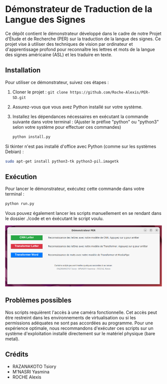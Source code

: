 # Démonstrateur de Traduction de la Langue des Signes

Ce dépôt contient le démonstrateur développé dans le cadre de notre Projet d'Étude et de Recherche (PER) sur la traduction de la langue des signes. Ce projet vise à utiliser des techniques de vision par ordinateur et d'apprentissage profond pour reconnaître les lettres et mots de la langue des signes américaine (ASL) et les traduire en texte.

## Installation

Pour utiliser ce démonstrateur, suivez ces étapes :

1. Cloner le projet : ```git clone https://github.com/Roche-Alexis/PER-SD.git ```
2. Assurez-vous que vous avez Python installé sur votre système.
3. Installez les dépendances nécessaires en exécutant la commande suivante dans votre terminal :
   (Ajuster le préfixe "python" ou "python3" selon votre système pour effectuer ces commandes)


    ```bash
    python install.py
    ```
Si tkinter n'est pas installé d'office avec Python (comme sur les systèmes Debian) : 

 ```bash
sudo apt-get install python3-tk python3-pil.imagetk
 ```

## Exécution

Pour lancer le démonstrateur, exécutez cette commande dans votre terminal :

```bash
python run.py
 ```

Vous pouvez également lancer les scripts manuellement en se rendant dans le dossier ./code et en éxécutant le script voulu.


![Image de notre menu principal](./img/pic.png)


## Problèmes possibles

Nos scripts requièrent l'accès à une caméra fonctionnelle. Cet accès peut être restreint dans les environnements de virtualisation ou si les permissions adéquates ne sont pas accordées au programme. Pour une expérience optimale, nous recommandons d'exécuter ces scripts sur un système d'exploitation installé directement sur le matériel physique (bare metal). 


## Crédits

- RAZANAKOTO Tsiory
- M'NASRI Yasmina
- ROCHE Alexis
